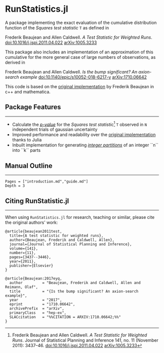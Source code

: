 # RunStatistics.jl

A package implementing the exact evaluation of the cumulative distribution function of the *Squares test statistic* ``T`` as defined in

Frederik Beaujean and Allen Caldwell. *A Test Statistic for Weighted Runs*. [doi:10.1016/j.jspi.2011.04.022](https://dx.doi.org/10.1016/j.jspi.2011.04.022) [arXiv:1005.3233](https://arxiv.org/abs/1005.3233)

This package also includes an implementation of an approximation of this cumulative for the more general case of large numbers of observations, as derived in

Frederik Beaujean and Allen Caldwell. *Is the bump significant? An axion-search example* [doi:10.1140/epjc/s10052-018-6217-y](http://dx.doi.org/10.1140/epjc/s10052-018-6217-y) [arXiv:1710.06642](https://arxiv.org/abs/1710.06642)

This code is based on the [original implementation](https://github.com/fredRos/runs) by Frederik Beaujean in c++ and mathematica.

## Package Features
---

- Calculate the [*p-value*](https://en.wikipedia.org/wiki/P-value) for the *Squares test statistic*[^1] ``T`` observed in ``N`` independent trials of gaussian uncertainty
- Improved performance and readability over the [original implementation](https://github.com/fredRos/runs) thanks to Julia
- Inbuilt implementation for generating [*integer partitions*](https://en.wikipedia.org/wiki/Partition_(number_theory)) of an integer ``n`` into ``k`` parts

## Manual Outline
---

```@contents
Pages = ["introduction.md","guide.md"]
Depth = 3
```

[^1]: Frederik Beaujean and Allen Caldwell. *A Test Statistic for Weighted Runs*. Journal of Statistical Planning and Inference 141, no. 11 (November 2011): 3437–46. [doi:10.1016/j.jspi.2011.04.022](https://dx.doi.org/10.1016/j.jspi.2011.04.022) [arXiv:1005.3233](https://arxiv.org/abs/1005.3233)

## Citing RunStatistic.jl
---

When using `RunStatistics.jl` for research, teaching or similar, please cite the original authors' work:

<!-- TODO Update second reference to journal instead of ArXiv -->

```
@article{beaujean2011test,
  title={A test statistic for weighted runs},
  author={Beaujean, Frederik and Caldwell, Allen},
  journal={Journal of Statistical Planning and Inference},
  volume={141},
  number={11},
  pages={3437--3446},
  year={2011},
  publisher={Elsevier}
}

@article{Beaujean:2017eyq,
  author         = "Beaujean, Frederik and Caldwell, Allen and Reimann, Olaf",
  title          = "{Is the bump significant? An axion-search example}",
  year           = "2017",
  eprint         = "1710.06642",
  archivePrefix  = "arXiv",
  primaryClass   = "hep-ex",
  SLACcitation   = "%%CITATION = ARXIV:1710.06642;%%"
}
```
